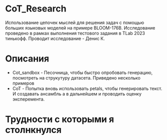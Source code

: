 # CoT_Research
Использование цепочек мыслей для решения задач с помощью больших языковых моделей на примере BLOOM-176B. Исследование проведено в рамках выполнения тестового задания в TLab 2023 тинькофф. Проводит исследование - Денис К.

# Описания 
 - Cot_sandbox - Песочница, чтобы быстро опробовать генерацию, посмотреть на струкутуру датасета. Приведено несколько примеров
 - CoT - Попытка вновь использовать petals, чтобы генерировать текст. И создавать ансамбль а в дальнейшем и проводить оценку эксперемента. 
 
 
 # Трудности с которыми я столнкнулся 
 
 
